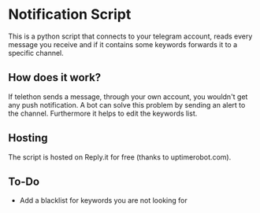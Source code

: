 # Notification Script
This is a python script that connects to your telegram account, reads every message you receive and if it contains some keywords forwards it to a specific channel.

## How does it work?
If telethon sends a message, through your own account, you wouldn't get any push notification. 
A bot can solve this problem by sending an alert to the channel. Furthermore it helps to edit the keywords list.

## Hosting
The script is hosted on Reply.it for free (thanks to uptimerobot.com).

## To-Do
- Add a blacklist for keywords you are not looking for